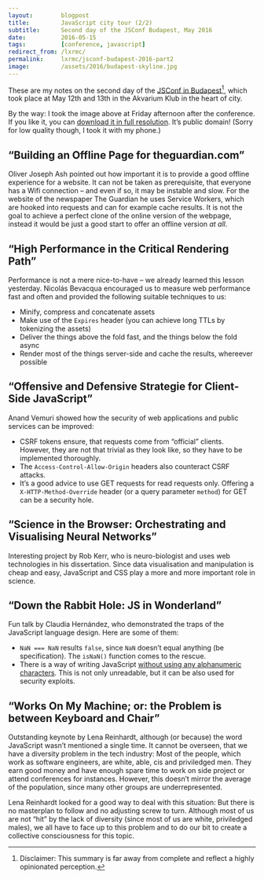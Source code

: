 ```yaml
---
layout:        blogpost
title:         JavaScript city tour (2/2)
subtitle:      Second day of the JSConf Budapest, May 2016
date:          2016-05-15
tags:          [conference, javascript]
redirect_from: /lxrmc/
permalink:     lxrmc/jsconf-budapest-2016-part2
image:         /assets/2016/budapest-skyline.jpg
---
```


These are my notes on the second day of the [JSConf in Budapest](http://jsconfbp.com/)[^1], which  took place at May 12th and 13th in the Akvarium Klub in the heart of city.

By the way: I took the image above at Friday afternoon after the conference. If you like it, you can [download it in full resolution](/assets/2016/budapest-skyline-full.jpg). It’s public domain! (Sorry for low quality though, I took it with my phone.)

## “Building an Offline Page for theguardian.com”

Oliver Joseph Ash pointed out how important it is to provide a good offline experience for a website. It can not be taken as prerequisite, that everyone has a Wifi connection – and even if so, it may be instable and slow. For the website of the newspaper The Guardian he uses Service Workers, which are hooked into requests and can for example cache results. It is not the goal to achieve a perfect clone of the online version of the webpage, instead it would be just a good start to offer an offline version *at all*.

## “High Performance in the Critical Rendering Path”

Performance is not a mere nice-to-have – we already learned this lesson yesterday. Nicolás Bevacqua encouraged us to measure web performance fast and often and provided the following suitable techniques to us:

- Minify, compress and concatenate assets
- Make use of the `Expires` header (you can achieve long TTLs by tokenizing the assets)
- Deliver the things above the fold fast, and the things below the fold async
- Render most of the things server-side and cache the results, whereever possible

## “Offensive and Defensive Strategie for Client-Side JavaScript”

Anand Vemuri showed how the security of web applications and public services can be improved:

- CSRF tokens ensure, that requests come from “official” clients. However, they are not that trivial as they look like, so they have to be implemented thoroughly.
- The `Access-Control-Allow-Origin` headers also counteract CSRF attacks.
- It’s a good advice to use GET requests for read requests only. Offering a `X-HTTP-Method-Override` header (or a query parameter `method`) for GET can be a security hole.

## “Science in the Browser: Orchestrating and Visualising Neural Networks”

Interesting project by Rob Kerr, who is neuro-biologist and uses web technologies in his dissertation. Since data visualisation and manipulation is cheap and easy, JavaScript and CSS play a more and more important role in science.

## “Down the Rabbit Hole: JS in Wonderland”

Fun talk by Claudia Hernández, who demonstrated the traps of the JavaScript language design. Here are some of them:

- `NaN === NaN` results `false`, since `NaN` doesn’t equal anything (be specification). The `isNaN()` function comes to the rescue.
- There is a way of writing JavaScript [without using any alphanumeric characters](http://patriciopalladino.com/blog/2012/08/09/non-alphanumeric-javascript.html). This is not only unreadable, but it can be also used for security exploits.

## “Works On My Machine; or: the Problem is between Keyboard and Chair”

Outstanding keynote by Lena Reinhardt, although (or because) the word JavaScript wasn’t mentioned a single time. It cannot be overseen, that we have a diversity problem in the tech industry: Most of the people, which work as software engineers, are white, able, cis and priviledged men. They earn good money and have enough spare time to work on side project or attend conferences for instances. However, this doesn’t mirror the average of the population, since many other groups are underrepresented.

Lena Reinhardt looked for a good way to deal with this situation: But there is no masterplan to follow and no adjusting screw to turn. Although most of us are not “hit” by the lack of diversity (since most of us are white, priviledged males), we all have to face up to this problem and to do our bit to create a collective consciousness for this topic.


[^1]: Disclaimer: This summary is far away from complete and reflect a highly opinionated perception.
